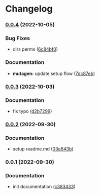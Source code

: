 # Changelog

### [0.0.4](https://github.com/agence-adeliom/lando-adeliom/compare/v0.0.3...v0.0.4) (2022-10-05)


### Bug Fixes

* dirs perms ([6c84bf0](https://github.com/agence-adeliom/lando-adeliom/commit/6c84bf05c510800e80b70fd3275d6e88df8e46f3))


### Documentation

* **mutagen:** update setup flow ([7dc87eb](https://github.com/agence-adeliom/lando-adeliom/commit/7dc87eb676938316db826baf77a466f7ce2006e7))

### [0.0.3](https://github.com/agence-adeliom/lando-adeliom/compare/v0.0.2...v0.0.3) (2022-10-03)


### Documentation

* fix typo ([d2b7299](https://github.com/agence-adeliom/lando-adeliom/commit/d2b7299d9541b4b60238421be2c47882de3fbcf0))

### [0.0.2](https://github.com/agence-adeliom/lando-adeliom/compare/v0.0.1...v0.0.2) (2022-09-30)


### Documentation

* setup readme.md ([03e643b](https://github.com/agence-adeliom/lando-adeliom/commit/03e643bb91378c13c308102946c3032393b34208))

### 0.0.1 (2022-09-30)


### Documentation

* init documentation ([c383433](https://github.com/agence-adeliom/lando-adeliom/commit/c383433ede25cd3e00ce568a2019d84f835348bd))